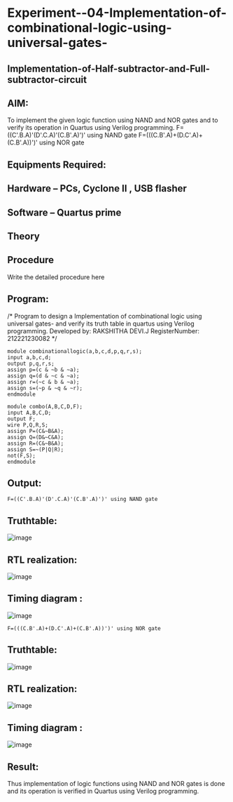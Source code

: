 # Experiment--04-Implementation-of-combinational-logic-using-universal-gates-
 ## Implementation-of-Half-subtractor-and-Full-subtractor-circuit
## AIM:
To implement the given logic function using NAND and NOR gates and to verify its operation in Quartus using Verilog programming.
F=((C'.B.A)'(D'.C.A)'(C.B'.A)')' using NAND gate
F=(((C.B'.A)+(D.C'.A)+(C.B'.A))')' using NOR gate


## Equipments Required:
## Hardware – PCs, Cyclone II , USB flasher
## Software – Quartus prime
## Theory
 
 
 
 


## Procedure



Write the detailed procedure here 


## Program:
/*
Program to design a Implementation of combinational logic using universal gates-  and verify its truth table in quartus using Verilog programming.
Developed by: RAKSHITHA DEVI.J
RegisterNumber: 212221230082 
*/
```
module combinationallogic(a,b,c,d,p,q,r,s);
input a,b,c,d;
output p,q,r,s;
assign p=(c & ~b & ~a);
assign q=(d & ~c & ~a);
assign r=(~c & b & ~a);
assign s=(~p & ~q & ~r);
endmodule
```
```
module combo(A,B,C,D,F);
input A,B,C,D;
output F;
wire P,Q,R,S;
assign P=(C&~B&A);
assign Q=(D&~C&A);
assign R=(C&~B&A);
assign S=~(P|Q|R);
not(F,S);
endmodule
```

## Output:
```
F=((C'.B.A)'(D'.C.A)'(C.B'.A)')' using NAND gate
```

## Truthtable:
![image](https://user-images.githubusercontent.com/94165326/167305849-6813436b-27dc-4736-aba3-f3570ac3b43c.png)




##  RTL realization:
![image](https://user-images.githubusercontent.com/94165326/167305864-a9f3e97c-57f7-4b46-ad5a-001f65f1520b.png)



## Timing diagram :
![image](https://user-images.githubusercontent.com/94165326/167305882-26de2781-4864-45eb-8527-337c680122d0.png)


```
F=(((C.B'.A)+(D.C'.A)+(C.B'.A))')' using NOR gate
```

## Truthtable:
![image](https://user-images.githubusercontent.com/94165326/167305889-5e0fd52d-eb01-44eb-b293-64aef4d1b677.png)


##  RTL realization:
![image](https://user-images.githubusercontent.com/94165326/167305900-801292a1-3ca8-4afa-b4af-e70383f8f4b3.png)


## Timing diagram :
![image](https://user-images.githubusercontent.com/94165326/167305910-655f245f-dee0-4625-8dca-ba9281b66018.png)



## Result:
Thus implementation of logic functions using NAND and NOR gates is done and its operation is verified in Quartus using Verilog programming.
 
